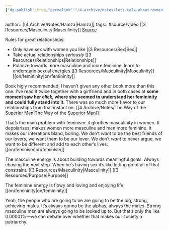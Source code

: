 ```yaml
---
{"dg-publish":true,"permalink":"/4-archive/notes/lets-talk-about-women-hamza/"}
---
```


author:: [[4 Archive/Notes/Hamza\|Hamza]]
tags:: #source/video [[3 Resources/Masculinity\|Masculinity]]
[Source](https://www.youtube.com/watch?v=FHZCnYgNB50)

Rules for great relationships:
- Only have sex with women you like [[3 Resources/Sex\|Sex]]
- Take actual relationships *seriously* [[3 Resources/Relationships\|Relationships]] 
- Polarize towards more masculine and more feminine, learn to understand sexual energies [[3 Resources/Masculinity\|Masculinity]] [[on/femininity\|on/femininity]]

Book higly recommended, I haven’t given any other book more than this one. I’ve read it twice together with a girlfriend and in both cases at **some moment saw her *click*, where she seemed to understand her femininity and could fully stand into it**. There was so much more flavor to our relationships from that instant on. [[4 Archive/Notes/The Way of the Superior Man\|The Way of the Superior Man]]

That’s the main problem with feminism: it glorifies masculinity in women. It depolarizes, makes women more masculine and men more feminine. It makes our interations bland, boring. We don’t *want* to be the best friends of our lovers, we want them to be our lover. We don’t *want* to never argue, we want to be different and add to each other’s lives. [[on/feminism\|on/feminism]]

The masculine energy is about building towards meaningful goals. Always chasing the next step. When he’s having sex it’s like letting go of all of that constraint. [[3 Resources/Masculinity\|Masculinity]] [[3 Resources/Purpose\|Purpose]] 

The feminine energy is flowy and loving and enjoying life. [[on/femininity\|on/femininity]] 

Yeah, the people who are going to be are going to be the big, strong, achieving males. It’s always gonna be the alphas, always the males. Strong masculine men are always going to be looked up to. But that’s only the like 0.00001%—we can debate over whether that makes our society a patriarchy.